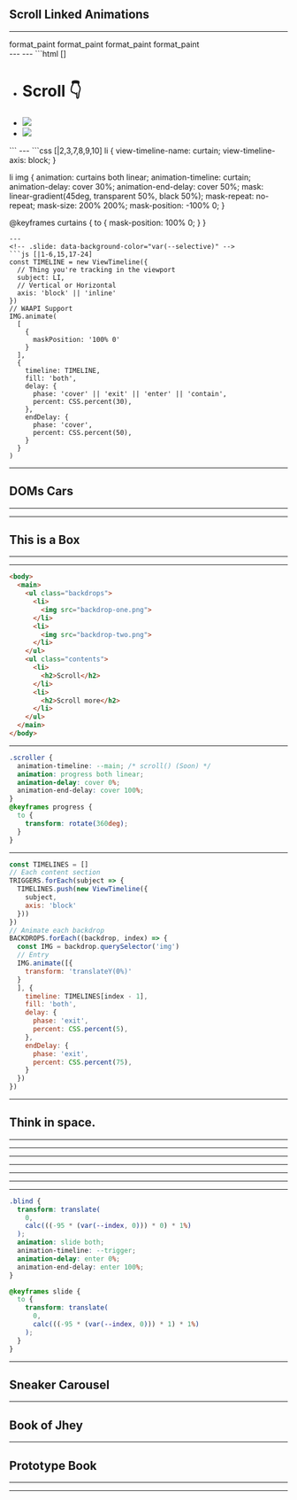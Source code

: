 <!-- .slide: class="title-slide title-slide--bottom" data-background-color="var(--citric)"-->
<!-- If you want to do everything in Canary with the polyfill -->
<!-- open -a /Applications/Google\ Chrome\ Canary.app --args --disable-blink-features=CSSScrollTimeline,ScrollTimeline -->
## Scroll Linked Animations
---
<!-- .slide: data-background-color="hsl(0 0% 0%)" -->
<div class="support-grid">
  <span class="browser-logo" data-browser="chrome"></span>
  <span class="browser-logo" data-browser="edge"></span>
  <span class="browser-logo" data-browser="safari"></span>
  <span class="browser-logo" data-browser="firefox"></span>
  <span class="browser-version" data-supported>
    <span class="material-symbols-outlined">
      format_paint
    </span>
  </span>
  <span class="browser-version" data-supported>
    <span class="material-symbols-outlined">
      format_paint
    </span>
  </span>
  <span class="browser-version" data-supported>
    <span class="material-symbols-outlined">
      format_paint
    </span>
  </span>
  <span class="browser-version" data-supported>
    <span class="material-symbols-outlined">
      format_paint
    </span>
  </span>
</div>
---
<!-- .slide: data-background-color="hsl(0 0% 100%)" data-background-iframe="/demos/scroll-linked-animations/image-reveals" -->
---
<!-- .slide: data-background-color="var(--spearmint)" -->
```html []
<html>
  <head>
    <title>Scroll Linked Image Reveals</title>
  </head>
  <body>
    <ul>
      <li>
        <h1>Scroll 👇</h1>
      </li>
      <li>
        <img src="/shared/images/starry-night.jpeg">
      </li>
      <li>
        <img src="/shared/images/night-mountain.jpeg">
      </li>
    </ul>
  </body>
</html>
```
---
<!-- .slide: data-background-color="var(--blueberry)" -->
```css [|2,3,7,8,9,10]
li {
  view-timeline-name: curtain;
  view-timeline-axis: block;
}

li img {
  animation: curtains both linear;
  animation-timeline: curtain;
  animation-delay: cover 30%;
  animation-end-delay: cover 50%;
  mask: linear-gradient(45deg, transparent 50%, black 50%);
  mask-repeat: no-repeat;
  mask-size: 200% 200%;
  mask-position: -100% 0;
}

@keyframes curtains {
  to {
    mask-position: 100% 0;
  }
}

```
---
<!-- .slide: data-background-color="var(--selective)" -->
```js [|1-6,15,17-24]
const TIMELINE = new ViewTimeline({
  // Thing you're tracking in the viewport
  subject: LI,
  // Vertical or Horizontal
  axis: 'block' || 'inline'
})
// WAAPI Support
IMG.animate(
  [
    {
      maskPosition: '100% 0'
    }
  ],
  {
    timeline: TIMELINE,
    fill: 'both',
    delay: {
      phase: 'cover' || 'exit' || 'enter' || 'contain', 
      percent: CSS.percent(30),
    },
    endDelay: {
      phase: 'cover', 
      percent: CSS.percent(50),
    }
  }
)

```
---
## DOMs Cars
---
<!-- .slide: data-background-color="hsl(0 0% 0%)" data-background-iframe="/demos/scroll-linked-animations/dj-deck" -->
---
## This is a Box
---
<!-- .slide: data-background-color="hsl(0 0% 0%)" data-background-iframe="/demos/scroll-linked-animations/snap-parallax" -->
---
<!-- .slide: data-background-color="var(--citric)" -->
```html []
<body>
  <main>
    <ul class="backdrops">
      <li>
        <img src="backdrop-one.png">
      </li>
      <li>
        <img src="backdrop-two.png">
      </li>
    </ul>  
    <ul class="contents">
      <li>
        <h2>Scroll</h2>
      </li>
      <li>
        <h2>Scroll more</h2>
      </li>
    </ul>
  </main>
</body>
```
---
<!-- .slide: data-background-color="var(--cinnabar)" -->
```css []
.scroller {
  animation-timeline: --main; /* scroll() (Soon) */
  animation: progress both linear;
  animation-delay: cover 0%;
  animation-end-delay: cover 100%;
}
@keyframes progress {
  to {
    transform: rotate(360deg);
  }
}
```
---
<!-- .slide: data-background-color="var(--chateau)" -->
```js []
const TIMELINES = []
// Each content section
TRIGGERS.forEach(subject => {
  TIMELINES.push(new ViewTimeline({
    subject,
    axis: 'block'
  }))
})
// Animate each backdrop
BACKDROPS.forEach((backdrop, index) => {
  const IMG = backdrop.querySelector('img')
  // Entry
  IMG.animate([{
    transform: 'translateY(0%)'
  }
  ], {
    timeline: TIMELINES[index - 1],
    fill: 'both',
    delay: {
      phase: 'exit', 
      percent: CSS.percent(5),
    },
    endDelay: {
      phase: 'exit', 
      percent: CSS.percent(75),
    }
  })
})
```
---
<!-- .slide: class="title-slide title-slide--top" data-background-color="var(--black)" -->
## Think in <span style="color: var(--fuschia)">space</span>.
---
<!-- .slide: data-background-color="hsl(0 0% 0%)" data-background-iframe="/demos/scroll-linked-animations/snap-directions" -->
---
<!-- ## Micro interactions
--- -->
<!-- .slide: data-background-color="hsl(0 0% 100%)" data-background-iframe="/demos/scroll-linked-animations/search-micro" -->
---
<!-- .slide: data-background-color="hsl(0 0% 100%)" data-background-iframe="/demos/scroll-linked-animations/avatar-micro" -->
---
<!-- .slide: data-background-color="hsl(0 0% 100%)" data-background-iframe="/demos/scroll-linked-animations/dynamic-island" -->
---
<!-- .slide: data-background-video="/shared/video/peter.mp4" data-background-video-loop="true" data-background-video-muted="true" data-background-video-size="cover" -->
---
<!-- .slide: data-background-color="hsl(0 0% 100%)" data-background-iframe="/demos/scroll-linked-animations/peters-blinds" -->
---
<!-- .slide: data-background-color="var(--fuschia)" -->
```css []
.blind {
  transform: translate(
    0,
    calc(((-95 * (var(--index, 0))) * 0) * 1%)
  );
  animation: slide both;
  animation-timeline: --trigger;
  animation-delay: enter 0%;
  animation-end-delay: enter 100%;
}

@keyframes slide {
  to {
    transform: translate(
      0,
      calc(((-95 * (var(--index, 0))) * 1) * 1%)
    );
  }
}
```
---
## Sneaker Carousel
---
## Book of Jhey
---
## Prototype Book
---
<!-- .slide: data-background-color="hsl(0 0% 100%)" data-background-iframe="/chrometober-2022/index.html" -->
---
<!-- End Section